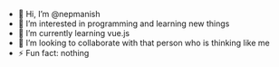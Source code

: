 - 👋 Hi, I’m @nepmanish
- 👀 I’m interested in programming and learning new things
- 🌱 I’m currently learning vue.js
- 💞️ I’m looking to collaborate with that person who is thinking like me
- ⚡ Fun fact: nothing

<!---
nepmanisnepmanish is a ✨ special ✨ repository because its `README.md` (this file) appears on your GitHub profile.
You can click the Preview link to take a look at your changes.
--->
